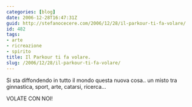 ```yaml
---
categories: [blog]
date: 2006-12-28T16:47:31Z
guid: http://stefanocecere.com/2006/12/28/il-parkour-ti-fa-volare/
id: 482
tags:
- arte
- ricreazione
- spirito
title: Il Parkour ti fa volare.
slug: /2006/12/28/il-parkour-ti-fa-volare/
---
```


Si sta diffondendo in tutto il mondo questa nuova cosa.. un misto tra ginnastica, sport, arte, catarsi, ricerca…

VOLATE CON NOI!